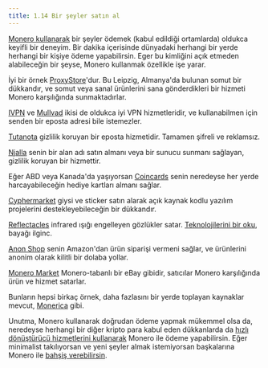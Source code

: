 ```yaml
---
title: 1.14 Bir şeyler satın al
---
```


[Monero kullanarak](1.13_use_monero.md) bir şeyler ödemek (kabul
edildiği ortamlarda) oldukca keyifli bir deneyim.  Bir dakika
içerisinde dünyadaki herhangi bir yerde herhangi bir kişiye ödeme
yapabilirsin.  Eger bu kimliğini açık etmeden alabileceğin bir şeyse,
Monero kullanmak özellikle işe yarar.

İyi bir örnek [ProxyStore](https://proxysto.re/)'dur.  Bu Leipzig,
Almanya'da bulunan somut bir dükkandır, ve somut veya sanal ürünlerini
sana gönderdikleri bir hizmeti Monero karşılığında sunmaktadırlar.

[IVPN](https://www.ivpn.net/) ve [Mullvad](https://mullvad.net/) ikisi
de oldukca iyi VPN hizmetleridir, ve kullanabilmen için senden bir
eposta adresi bile istemezler.

[Tutanota](https://tutanota.com/) gizlilik koruyan bir eposta
hizmetidir.  Tamamen şifreli ve reklamsız.

[Njalla](https://njal.la/) senin bir alan adı satın almanı veya bir
sunucu sunmanı sağlayan, gizlilik koruyan bir hizmettir.

Eğer ABD veya Kanada'da yaşıyorsan [Coincards](https://coincards.com/)
senin neredeyse her yerde harcayabileceğin hediye kartları almanı
sağlar.

[Cyphermarket](https://www.cyphermarket.com/) giysi ve sticker satın
alarak açık kaynak kodlu yazılım projelerini destekleyebileceğin bir
dükkandır.

[Reflectacles](https://www.reflectacles.com/) infrared ışığı
engelleyen gözlükler satar.  [Teknolojilerini bir
oku](https://www.reflectacles.com/irlenses), bayağı ilginc.

[Anon Shop](https://anonshop.app/) senin Amazon'dan ürün siparişi
vermeni sağlar, ve ürünlerini anonim olarak kilitli bir dolaba yollar.

[Monero Market](https://moneromarket.io/) Monero-tabanlı bir eBay
gibidir, satıcılar Monero karşılığında ürün ve hizmet satarlar.

Bunların hepsi birkaç örnek, daha fazlasını bir yerde toplayan
kaynaklar mevcut, [Monerica](https://monerica.com/) gibi.

Unutma, Monero kullanarak doğrudan ödeme yapmak mükemmel olsa da,
neredeyse herhangi bir diğer kripto para kabul eden dükkanlarda da
[hızlı dönüştürücü hizmetlerini kullanarak](1.08_exchange_monero.md)
Monero ile ödeme yapabilirsin.  Eğer minimalist takılıyorsan ve yeni
şeyler almak istemiyorsan başkalarına Monero ile [bahşiş
verebilirsin](1.15_tip_monero.md).

